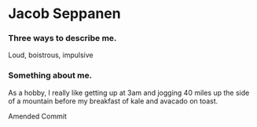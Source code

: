 # Jacob Seppanen

### Three ways to describe me.
Loud, boistrous, impulsive

### Something about me.
As a hobby, I really like getting up at 3am and jogging 40 miles up the side of a mountain before my breakfast of kale and avacado on toast.

Amended Commit
